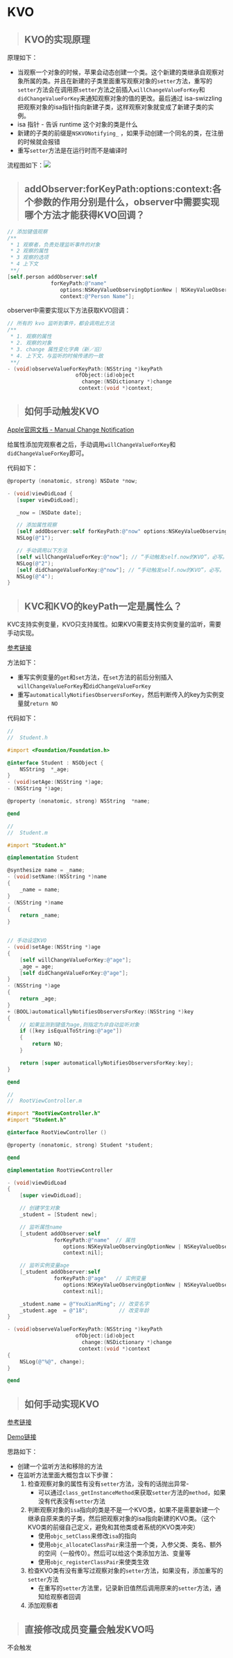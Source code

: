 # KVO

> ## KVO的实现原理

原理如下：

* 当观察一个对象的时候，苹果会动态创建一个类。这个新建的类继承自观察对象所属的类。并且在新建的子类里面重写观察对象的`setter`方法，重写的`setter`方法会在调用原`setter`方法之前插入`willChangeValueForKey`和`didChangeValueForKey`来通知观察对象的值的更改。最后通过 isa-swizzling 把观察对象的isa指针指向新建子类，这样观察对象就变成了新建子类的实例。
* isa 指针 - 告诉 runtime 这个对象的类是什么
* 新建的子类的前缀是`NSKVONotifying_` ，如果手动创建一个同名的类，在注册的时候就会报错
* 重写`setter`方法是在运行时而不是编译时

流程图如下：![](../.gitbook/assets/2019011001.png)

> ## addObserver:forKeyPath:options:context:各个参数的作用分别是什么，observer中需要实现哪个方法才能获得KVO回调？

```objectivec
// 添加键值观察
/**
 * 1 观察者，负责处理监听事件的对象
 * 2 观察的属性
 * 3 观察的选项
 * 4 上下文
 **/
[self.person addObserver:self 
              forKeyPath:@"name" 
                 options:NSKeyValueObservingOptionNew | NSKeyValueObservingOptionOld 
                 context:@"Person Name"];
```

observer中需要实现以下方法获取KVO回调：

```objectivec
// 所有的 kvo 监听到事件，都会调用此方法
/**
 * 1. 观察的属性
 * 2. 观察的对象
 * 3. change 属性变化字典（新／旧）
 * 4. 上下文，与监听的时候传递的一致
 **/
- (void)observeValueForKeyPath:(NSString *)keyPath 
                      ofObject:(id)object 
                        change:(NSDictionary *)change 
                       context:(void *)context;
```

> ## 如何手动触发KVO

[Apple官网文档 - Manual Change Notification](https://developer.apple.com/library/archive/documentation/Cocoa/Conceptual/KeyValueObserving/Articles/KVOCompliance.html#//apple_ref/doc/uid/20002178-SW3)

给属性添加完观察者之后，手动调用`willChangeValueForKey`和`didChangeValueForKey`即可。

代码如下：

```objectivec
@property (nonatomic, strong) NSDate *now;

- (void)viewDidLoad {
   [super viewDidLoad];

   _now = [NSDate date];

   // 添加属性观察
   [self addObserver:self forKeyPath:@"now" options:NSKeyValueObservingOptionNew context:nil];
   NSLog(@"1");

   // 手动调用以下方法
   [self willChangeValueForKey:@"now"]; // “手动触发self.now的KVO”，必写。
   NSLog(@"2");
   [self didChangeValueForKey:@"now"]; // “手动触发self.now的KVO”，必写。
   NSLog(@"4");
}
```

> ## KVC和KVO的keyPath一定是属性么？

KVC支持实例变量，KVO只支持属性。如果KVO需要支持实例变量的监听，需要手动实现。

[参考链接](https://yq.aliyun.com/articles/30483)

方法如下：

* 重写实例变量的`get`和`set`方法，在`set`方法的前后分别插入`willChangeValueForKey`和`didChangeValueForKey`
* 重写`automaticallyNotifiesObserversForKey`，然后判断传入的key为实例变量就`return NO`

代码如下：

```objectivec
//
//  Student.h

#import <Foundation/Foundation.h>

@interface Student : NSObject {
    NSString  *_age;
}
- (void)setAge:(NSString *)age;
- (NSString *)age;

@property (nonatomic, strong) NSString  *name;

@end
```

```objectivec
//
//  Student.m

#import "Student.h"

@implementation Student

@synthesize name = _name;
- (void)setName:(NSString *)name
{
    _name = name;
}
- (NSString *)name
{
    return _name;
}


// 手动设定KVO
- (void)setAge:(NSString *)age
{
    [self willChangeValueForKey:@"age"];
    _age = age;
    [self didChangeValueForKey:@"age"];
}
- (NSString *)age
{
    return _age;
}
+ (BOOL)automaticallyNotifiesObserversForKey:(NSString *)key
{
    // 如果监测到键值为age,则指定为非自动监听对象
    if ([key isEqualToString:@"age"])
    {
        return NO;
    }

    return [super automaticallyNotifiesObserversForKey:key];
}

@end
```

```objectivec
//
//  RootViewController.m

#import "RootViewController.h"
#import "Student.h"

@interface RootViewController ()

@property (nonatomic, strong) Student *student;

@end

@implementation RootViewController

- (void)viewDidLoad
{
    [super viewDidLoad];

    // 创建学生对象
    _student = [Student new];

    // 监听属性name
    [_student addObserver:self
               forKeyPath:@"name"  // 属性
                  options:NSKeyValueObservingOptionNew | NSKeyValueObservingOptionOld
                  context:nil];

    // 监听实例变量age
    [_student addObserver:self
               forKeyPath:@"age"   // 实例变量
                  options:NSKeyValueObservingOptionNew | NSKeyValueObservingOptionOld
                  context:nil];

    _student.name = @"YouXianMing"; // 改变名字
    _student.age  = @"18";          // 改变年龄
}

- (void)observeValueForKeyPath:(NSString *)keyPath
                      ofObject:(id)object
                        change:(NSDictionary *)change
                       context:(void *)context
{
    NSLog(@"%@", change);
}

@end
```

> ## 如何手动实现KVO

[参考链接](https://tech.glowing.com/cn/implement-kvo/)

[Demo链接](https://github.com/okcomp/ImplementKVO)

思路如下：

* 创建一个监听方法和移除的方法
* 在监听方法里面大概包含以下步骤：
  1. 检查观察对象的属性有没有`setter`方法，没有的话抛出异常-
     * 可以通过`class_getInstanceMethod`来获取`setter`方法的`method`，如果没有代表没有`setter`方法
  2. 判断观察对象的`isa`指向的类是不是一个KVO类，如果不是需要新建一个继承自原来类的子类，然后把观察对象的isa指向新建的KVO类。（这个KVO类的前缀自己定义，避免和其他类或者系统的KVO类冲突）
     * 使用`objc_setClass`来修改`isa`的指向
     * 使用`objc_allocateClassPair`来注册一个类，入参父类、类名、额外的空间（一般传0）。然后可以给这个类添加方法、变量等
     * 使用`objc_registerClassPair`来使类生效
  3. 检查KVO类有没有重写过观察对象的`setter`方法，如果没有，添加重写的`setter`方法
     * 在重写的`setter`方法里，记录新旧值然后调用原来的`setter`方法，通知给观察者回调
  4. 添加观察者

> ## 直接修改成员变量会触发KVO吗

不会触发

